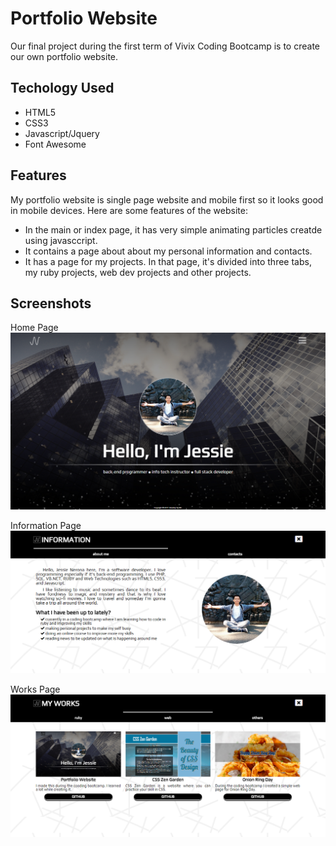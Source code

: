 # Portfolio Website

Our final project during the first term of Vivix Coding Bootcamp is to create our own portfolio website.

## Techology Used
- HTML5
- CSS3
- Javascript/Jquery
- Font Awesome

## Features
My portfolio website is single page website and mobile first so it looks good in mobile devices. Here are some features of the website:
- In the main or index page, it has very simple animating particles creatde using javasccript.
- It contains a page about about my personal information and contacts.
- It has a page for my projects. In that page, it's divided into three tabs, my ruby projects, web dev projects and other projects.

## Screenshots

Home Page
![Home Page](img/main.png)

Information Page
![About Page](img/about.png)

Works Page
![Work Page](img/works.png)










